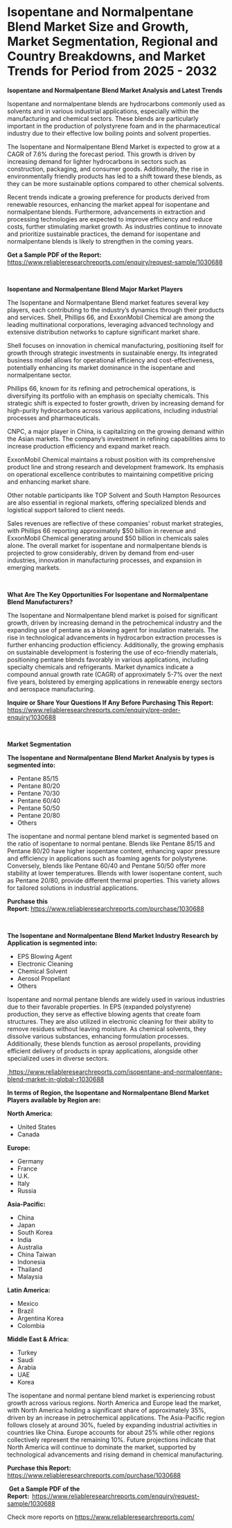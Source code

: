 <p><h1>Isopentane and Normalpentane Blend Market Size and Growth, Market Segmentation, Regional and Country Breakdowns, and Market Trends for Period from 2025 -  2032</h1></p><p><strong>Isopentane and Normalpentane Blend Market Analysis and Latest Trends</strong></p>
<p><p>Isopentane and normalpentane blends are hydrocarbons commonly used as solvents and in various industrial applications, especially within the manufacturing and chemical sectors. These blends are particularly important in the production of polystyrene foam and in the pharmaceutical industry due to their effective low boiling points and solvent properties. </p><p>The Isopentane and Normalpentane Blend Market is expected to grow at a CAGR of 7.6% during the forecast period. This growth is driven by increasing demand for lighter hydrocarbons in sectors such as construction, packaging, and consumer goods. Additionally, the rise in environmentally friendly products has led to a shift toward these blends, as they can be more sustainable options compared to other chemical solvents. </p><p>Recent trends indicate a growing preference for products derived from renewable resources, enhancing the market appeal for isopentane and normalpentane blends. Furthermore, advancements in extraction and processing technologies are expected to improve efficiency and reduce costs, further stimulating market growth. As industries continue to innovate and prioritize sustainable practices, the demand for isopentane and normalpentane blends is likely to strengthen in the coming years.</p></p>
<p><strong>Get a Sample PDF of the Report:&nbsp;</strong> <a href="https://www.reliableresearchreports.com/enquiry/request-sample/1030688?utm_campaign=2216&utm_medium=2&utm_source=Github&utm_content=ia&utm_term=21032025&utm_id=isopentane-and-normalpentane-blend">https://www.reliableresearchreports.com/enquiry/request-sample/1030688</a></p>
<p>&nbsp;</p>
<p><strong>Isopentane and Normalpentane Blend Major Market Players</strong></p>
<p><p>The Isopentane and Normalpentane Blend market features several key players, each contributing to the industry’s dynamics through their products and services. Shell, Phillips 66, and ExxonMobil Chemical are among the leading multinational corporations, leveraging advanced technology and extensive distribution networks to capture significant market share. </p><p>Shell focuses on innovation in chemical manufacturing, positioning itself for growth through strategic investments in sustainable energy. Its integrated business model allows for operational efficiency and cost-effectiveness, potentially enhancing its market dominance in the isopentane and normalpentane sector.</p><p>Phillips 66, known for its refining and petrochemical operations, is diversifying its portfolio with an emphasis on specialty chemicals. This strategic shift is expected to foster growth, driven by increasing demand for high-purity hydrocarbons across various applications, including industrial processes and pharmaceuticals. </p><p>CNPC, a major player in China, is capitalizing on the growing demand within the Asian markets. The company’s investment in refining capabilities aims to increase production efficiency and expand market reach.</p><p>ExxonMobil Chemical maintains a robust position with its comprehensive product line and strong research and development framework. Its emphasis on operational excellence contributes to maintaining competitive pricing and enhancing market share.</p><p>Other notable participants like TOP Solvent and South Hampton Resources are also essential in regional markets, offering specialized blends and logistical support tailored to client needs. </p><p>Sales revenues are reflective of these companies' robust market strategies, with Phillips 66 reporting approximately $50 billion in revenue and ExxonMobil Chemical generating around $50 billion in chemicals sales alone. The overall market for isopentane and normalpentane blends is projected to grow considerably, driven by demand from end-user industries, innovation in manufacturing processes, and expansion in emerging markets.</p></p>
<p>&nbsp;</p>
<p><strong>What Are The Key Opportunities For Isopentane and Normalpentane Blend Manufacturers?</strong></p>
<p><p>The Isopentane and Normalpentane blend market is poised for significant growth, driven by increasing demand in the petrochemical industry and the expanding use of pentane as a blowing agent for insulation materials. The rise in technological advancements in hydrocarbon extraction processes is further enhancing production efficiency. Additionally, the growing emphasis on sustainable development is fostering the use of eco-friendly materials, positioning pentane blends favorably in various applications, including specialty chemicals and refrigerants. Market dynamics indicate a compound annual growth rate (CAGR) of approximately 5-7% over the next five years, bolstered by emerging applications in renewable energy sectors and aerospace manufacturing.</p></p>
<p><strong>Inquire or Share Your Questions If Any Before Purchasing This Report:</strong> <a href="https://www.reliableresearchreports.com/enquiry/pre-order-enquiry/1030688?utm_campaign=2216&utm_medium=2&utm_source=Github&utm_content=ia&utm_term=21032025&utm_id=isopentane-and-normalpentane-blend">https://www.reliableresearchreports.com/enquiry/pre-order-enquiry/1030688</a></p>
<p>&nbsp;</p>
<p><strong>Market Segmentation</strong></p>
<p><strong>The Isopentane and Normalpentane Blend Market Analysis by types is segmented into:</strong></p>
<p><ul><li>Pentane 85/15</li><li>Pentane 80/20</li><li>Pentane 70/30</li><li>Pentane 60/40</li><li>Pentane 50/50</li><li>Pentane 20/80</li><li>Others</li></ul></p>
<p><p>The isopentane and normal pentane blend market is segmented based on the ratio of isopentane to normal pentane. Blends like Pentane 85/15 and Pentane 80/20 have higher isopentane content, enhancing vapor pressure and efficiency in applications such as foaming agents for polystyrene. Conversely, blends like Pentane 60/40 and Pentane 50/50 offer more stability at lower temperatures. Blends with lower isopentane content, such as Pentane 20/80, provide different thermal properties. This variety allows for tailored solutions in industrial applications.</p></p>
<p><strong>Purchase this Report:&nbsp;</strong><a href="https://www.reliableresearchreports.com/purchase/1030688?utm_campaign=2216&utm_medium=2&utm_source=Github&utm_content=ia&utm_term=21032025&utm_id=isopentane-and-normalpentane-blend">https://www.reliableresearchreports.com/purchase/1030688</a></p>
<p>&nbsp;</p>
<p><strong>The Isopentane and Normalpentane Blend Market Industry Research by Application is segmented into:</strong></p>
<p><ul><li>EPS Blowing Agent</li><li>Electronic Cleaning</li><li>Chemical Solvent</li><li>Aerosol Propellant</li><li>Others</li></ul></p>
<p><p>Isopentane and normal pentane blends are widely used in various industries due to their favorable properties. In EPS (expanded polystyrene) production, they serve as effective blowing agents that create foam structures. They are also utilized in electronic cleaning for their ability to remove residues without leaving moisture. As chemical solvents, they dissolve various substances, enhancing formulation processes. Additionally, these blends function as aerosol propellants, providing efficient delivery of products in spray applications, alongside other specialized uses in diverse sectors.</p></p>
<p><a href="https://www.reliableresearchreports.com/isopentane-and-normalpentane-blend-market-in-global-r1030688?utm_campaign=2216&utm_medium=2&utm_source=Github&utm_content=ia&utm_term=21032025&utm_id=isopentane-and-normalpentane-blend">&nbsp;https://www.reliableresearchreports.com/isopentane-and-normalpentane-blend-market-in-global-r1030688</a></p>
<p><strong>In terms of Region, the Isopentane and Normalpentane Blend Market Players available by Region are:</strong></p>
<p>
    <p> <strong> North America: </strong>
        <ul>
            <li>United States</li>
            <li>Canada</li>
        </ul>
        </p> 
    <p> <strong> Europe: </strong>
        <ul>
            <li>Germany</li>
            <li>France</li>
            <li>U.K.</li>
            <li>Italy</li>
            <li>Russia</li>
        </ul>
        </p> 
    <p> <strong> Asia-Pacific: </strong>
        <ul>
            <li>China</li>
            <li>Japan</li>
            <li>South Korea</li>
            <li>India</li>
            <li>Australia</li>
            <li>China Taiwan</li>
            <li>Indonesia</li>
            <li>Thailand</li>
            <li>Malaysia</li>
        </ul>
        </p> 
    <p> <strong> Latin America: </strong>
        <ul>
            <li>Mexico</li>
            <li>Brazil</li>
            <li>Argentina Korea</li>
            <li>Colombia</li>
        </ul>
        </p> 
    <p> <strong> Middle East & Africa: </strong>
        <ul>
            <li>Turkey</li>
            <li>Saudi</li>
            <li>Arabia</li>
            <li>UAE</li>
            <li>Korea</li>
        </ul>
    </p>
    </p>
<p><p>The isopentane and normal pentane blend market is experiencing robust growth across various regions. North America and Europe lead the market, with North America holding a significant share of approximately 35%, driven by an increase in petrochemical applications. The Asia-Pacific region follows closely at around 30%, fueled by expanding industrial activities in countries like China. Europe accounts for about 25% while other regions collectively represent the remaining 10%. Future projections indicate that North America will continue to dominate the market, supported by technological advancements and rising demand in chemical manufacturing.</p></p>
<p><strong>Purchase this Report: </strong><a href="https://www.reliableresearchreports.com/purchase/1030688?utm_campaign=2216&utm_medium=2&utm_source=Github&utm_content=ia&utm_term=21032025&utm_id=isopentane-and-normalpentane-blend">https://www.reliableresearchreports.com/purchase/1030688</a></p>
<p>&nbsp;<strong>Get a Sample PDF of the Report:&nbsp;&nbsp;</strong><a href="https://www.reliableresearchreports.com/enquiry/request-sample/1030688?utm_campaign=2216&utm_medium=2&utm_source=Github&utm_content=ia&utm_term=21032025&utm_id=isopentane-and-normalpentane-blend">https://www.reliableresearchreports.com/enquiry/request-sample/1030688</a></p>
<p><strong></strong></p>
<p>Check more reports on <a href="https://www.reliableresearchreports.com/?utm_campaign=2216&utm_medium=2&utm_source=Github&utm_content=ia&utm_term=21032025&utm_id=isopentane-and-normalpentane-blend">https://www.reliableresearchreports.com/</a></p>